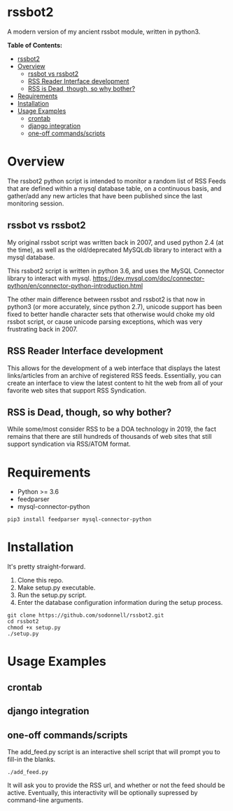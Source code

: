 # rssbot2

A modern version of my ancient rssbot module, written in python3.

**Table of Contents:**
- [rssbot2](#rssbot2)
- [Overview](#Overview)
  - [rssbot vs rssbot2](#rssbot-vs-rssbot2)
  - [RSS Reader Interface development](#RSS-Reader-Interface-development)
  - [RSS is Dead, though, so why bother?](#RSS-is-Dead-though-so-why-bother)
- [Requirements](#Requirements)
- [Installation](#Installation)
- [Usage Examples](#Usage-Examples)
  - [crontab](#crontab)
  - [django integration](#django-integration)
  - [one-off commands/scripts](#one-off-commandsscripts)

# Overview

The rssbot2 python script is intended to monitor a random list of RSS Feeds that are defined within a mysql database table, on a continuous basis, and gather/add any new articles that have been published since the last monitoring session.

## rssbot vs rssbot2

My original rssbot script was written back in 2007, and used python 2.4 (at the time), as well as the old/deprecated MySQLdb library to interact with a mysql database.

This rssbot2 script is written in python 3.6, and uses the MySQL Connector library to interact with mysql. 
https://dev.mysql.com/doc/connector-python/en/connector-python-introduction.html

The other main difference between rssbot and rssbot2 is that now in python3 (or more accurately, since python 2.7), unicode support has been fixed to better handle character sets that otherwise would choke my old rssbot script, or cause unicode parsing exceptions, which was very frustrating back in 2007.

## RSS Reader Interface development

This allows for the development of a web interface that displays the latest links/articles from an archive of registered RSS feeds. Essentially, you can create an interface to view the latest content to hit the web from all of your favorite web sites that support RSS Syndication.

## RSS is Dead, though, so why bother?

While some/most consider RSS to be a DOA technology in 2019, the fact remains that there are still hundreds of thousands of web sites that still support syndication via RSS/ATOM format. 

# Requirements

* Python >= 3.6
* feedparser
* mysql-connector-python

```
pip3 install feedparser mysql-connector-python
```

# Installation

It's pretty straight-forward.

1) Clone this repo.
2) Make setup.py executable.
3) Run the setup.py script.
4) Enter the database configuration information during the setup process.

```
git clone https://github.com/sodonnell/rssbot2.git
cd rssbot2
chmod +x setup.py
./setup.py
```

# Usage Examples

## crontab

## django integration

## one-off commands/scripts

The add_feed.py script is an interactive shell script that will prompt you to fill-in the blanks.

```
./add_feed.py
```

It will ask you to provide the RSS url, and whether or not the feed should be active. Eventually, this interactivity will be optionally supressed by command-line arguments.
